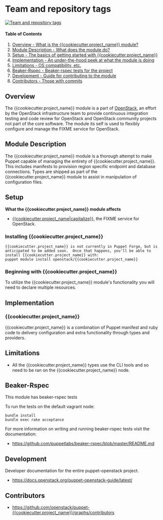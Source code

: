 Team and repository tags
========================

[![Team and repository tags](https://governance.openstack.org/tc/badges/{{cookiecutter.project_name}}.svg)](https://governance.openstack.org/tc/reference/tags/index.html)

<!-- Change things from this point on -->

#### Table of Contents

1. [Overview - What is the {{cookiecutter.project_name}} module?](#overview)
2. [Module Description - What does the module do?](#module-description)
3. [Setup - The basics of getting started with {{cookiecutter.project_name}}](#setup)
4. [Implementation - An under-the-hood peek at what the module is doing](#implementation)
5. [Limitations - OS compatibility, etc.](#limitations)
6. [Beaker-Rspec - Beaker-rspec tests for the project](#beaker-rspec)
7. [Development - Guide for contributing to the module](#development)
8. [Contributors - Those with commits](#contributors)

Overview
--------

The {{cookiecutter.project_name}} module is a part of [OpenStack](https://opendev.org/openstack), an effort by the OpenStack infrastructure team to provide continuous integration testing and code review for OpenStack and OpenStack community projects not part of the core software.  The module its self is used to flexibly configure and manage the FIXME service for OpenStack.

Module Description
------------------

The {{cookiecutter.project_name}} module is a thorough attempt to make Puppet capable of managing the entirety of {{cookiecutter.project_name}}.  This includes manifests to provision region specific endpoint and database connections.  Types are shipped as part of the {{cookiecutter.project_name}} module to assist in manipulation of configuration files.

Setup
-----

**What the {{cookiecutter.project_name}} module affects**

* [{{cookiecutter.project_name|capitalize}}](https://docs.openstack.org/{{cookiecutter.project_name|capitalize}}/latest), the FIXME service for OpenStack.

### Installing {{cookiecutter.project_name}}

    {{cookiecutter.project_name}} is not currently in Puppet Forge, but is anticipated to be added soon.  Once that happens, you'll be able to install {{cookiecutter.project_name}} with:
    puppet module install openstack/{{cookiecutter.project_name}}

### Beginning with {{cookiecutter.project_name}}

To utilize the {{cookiecutter.project_name}} module's functionality you will need to declare multiple resources.

Implementation
--------------

### {{cookiecutter.project_name}}

{{cookiecutter.project_name}} is a combination of Puppet manifest and ruby code to delivery configuration and extra functionality through types and providers.

Limitations
------------

* All the {{cookiecutter.project_name}} types use the CLI tools and so need to be ran on the {{cookiecutter.project_name}} node.

Beaker-Rspec
------------

This module has beaker-rspec tests

To run the tests on the default vagrant node:

```shell
bundle install
bundle exec rake acceptance
```

For more information on writing and running beaker-rspec tests visit the documentation:

* https://github.com/puppetlabs/beaker-rspec/blob/master/README.md

Development
-----------

Developer documentation for the entire puppet-openstack project.

* https://docs.openstack.org/puppet-openstack-guide/latest/

Contributors
------------

* https://github.com/openstack/puppet-{{cookiecutter.project_name}}/graphs/contributors
